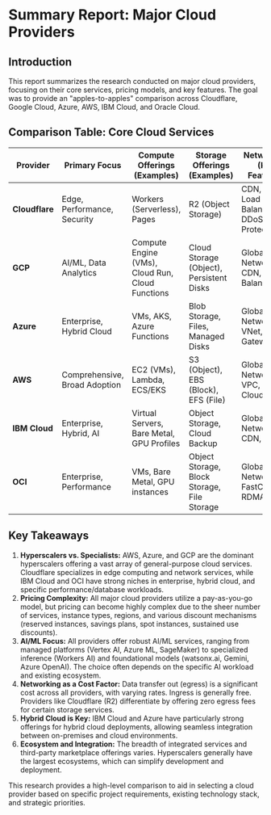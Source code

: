 # Summary Report: Major Cloud Providers

## Introduction
This report summarizes the research conducted on major cloud providers, focusing on their core services, pricing models, and key features. The goal was to provide an "apples-to-apples" comparison across Cloudflare, Google Cloud, Azure, AWS, IBM Cloud, and Oracle Cloud.

## Comparison Table: Core Cloud Services

| Provider | Primary Focus | Compute Offerings (Examples) | Storage Offerings (Examples) | Networking (Key Features) | Database Offerings (Examples) | AI/ML Offerings (Examples) | Pricing Model (General) | Notes |
|---|---|---|---|---|---|---|---|---|
| **Cloudflare** | Edge, Performance, Security | Workers (Serverless), Pages | R2 (Object Storage) | CDN, DNS, Load Balancing, DDoS Protection | KV, Durable Objects | Workers AI, Pay-Per-Crawl | Usage-based, Tiered Plans | Strong edge focus; no egress fees for R2. |
| **GCP** | AI/ML, Data Analytics | Compute Engine (VMs), Cloud Run, Cloud Functions | Cloud Storage (Object), Persistent Disks | Global Network, CDN, Load Balancing | Cloud SQL, Bigtable, Firestore, Spanner | Vertex AI, BigQuery ML, Vision AI | Pay-as-you-go, Discounts (SUDs, CUDs, Spot) | Deep integration with Google tech. |
| **Azure** | Enterprise, Hybrid Cloud | VMs, AKS, Azure Functions | Blob Storage, Files, Managed Disks | Global Network, VNet, VPN Gateway | SQL DB, PostgreSQL, Cosmos DB | Azure ML, Azure AI Services, Azure OpenAI | Pay-as-you-go, Reserved, Savings Plan, Spot | Strong hybrid cloud; Microsoft ecosystem. |
| **AWS** | Comprehensive, Broad Adoption | EC2 (VMs), Lambda, ECS/EKS | S3 (Object), EBS (Block), EFS (File) | Global Network, VPC, ELB, CloudFront | RDS, DynamoDB, Redshift | SageMaker, Rekognition, Comprehend | Pay-as-you-go, Savings Plan, Spot, Reserved | Most mature and comprehensive; largest ecosystem. |
| **IBM Cloud** | Enterprise, Hybrid, AI | Virtual Servers, Bare Metal, GPU Profiles | Object Storage, Cloud Backup | Global Network, CDN, VPN | Cloud Databases, Db2 | Watson Studio, watsonx.ai | Pay-as-you-go, Subscriptions, Reserved | Strong enterprise/AI focus; hybrid cloud. |
| **OCI** | Enterprise, Performance | VMs, Bare Metal, GPU instances | Object Storage, Block Storage, File Storage | Global Network, FastConnect, RDMA | Autonomous DB, MySQL, NoSQL | AI Services, Data Science, MLOps | Pay-as-you-go, Commitment Options | Competitive pricing for performance; Bare Metal. |

## Key Takeaways

1.  **Hyperscalers vs. Specialists:** AWS, Azure, and GCP are the dominant hyperscalers offering a vast array of general-purpose cloud services. Cloudflare specializes in edge computing and network services, while IBM Cloud and OCI have strong niches in enterprise, hybrid cloud, and specific performance/database workloads.
2.  **Pricing Complexity:** All major cloud providers utilize a pay-as-you-go model, but pricing can become highly complex due to the sheer number of services, instance types, regions, and various discount mechanisms (reserved instances, savings plans, spot instances, sustained use discounts).
3.  **AI/ML Focus:** All providers offer robust AI/ML services, ranging from managed platforms (Vertex AI, Azure ML, SageMaker) to specialized inference (Workers AI) and foundational models (watsonx.ai, Gemini, Azure OpenAI). The choice often depends on the specific AI workload and existing ecosystem.
4.  **Networking as a Cost Factor:** Data transfer out (egress) is a significant cost across all providers, with varying rates. Ingress is generally free. Providers like Cloudflare (R2) differentiate by offering zero egress fees for certain storage services.
5.  **Hybrid Cloud is Key:** IBM Cloud and Azure have particularly strong offerings for hybrid cloud deployments, allowing seamless integration between on-premises and cloud environments.
6.  **Ecosystem and Integration:** The breadth of integrated services and third-party marketplace offerings varies. Hyperscalers generally have the largest ecosystems, which can simplify development and deployment.

This research provides a high-level comparison to aid in selecting a cloud provider based on specific project requirements, existing technology stack, and strategic priorities.